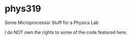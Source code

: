 # phys319
Some Microprocessor Stuff for a Physics Lab

I do NOT own the rights to some of the code featured here. 
